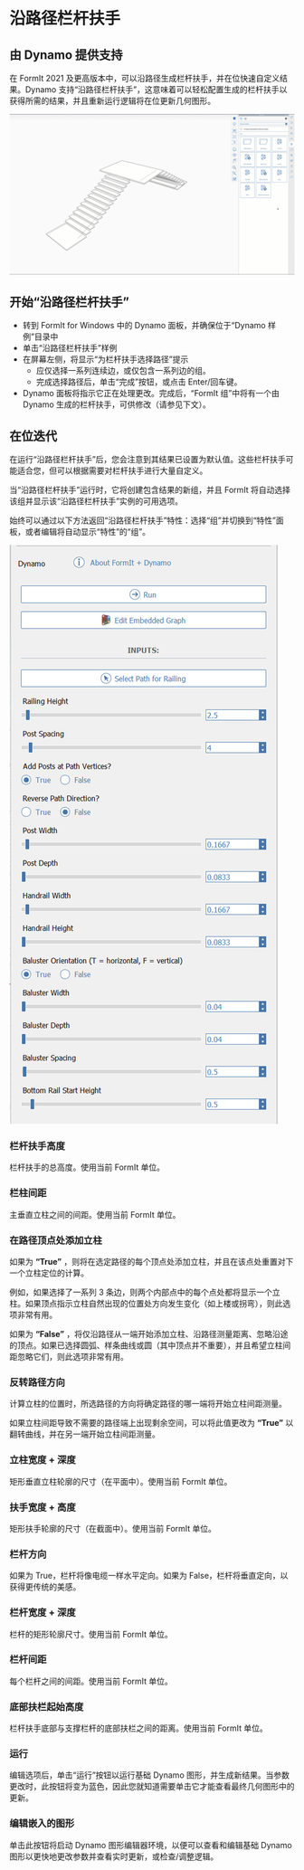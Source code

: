 # 沿路径栏杆扶手

## 由 Dynamo 提供支持

在 FormIt 2021 及更高版本中，可以沿路径生成栏杆扶手，并在位快速自定义结果。Dynamo 支持“沿路径栏杆扶手”，这意味着可以轻松配置生成的栏杆扶手以获得所需的结果，并且重新运行逻辑将在位更新几何图形。

![](<../.gitbook/assets/railing-along-path (1).gif>)

## 开始“沿路径栏杆扶手”

* 转到 FormIt for Windows 中的 Dynamo 面板，并确保位于“Dynamo 样例”目录中
* 单击“沿路径栏杆扶手”样例
* 在屏幕左侧，将显示“为栏杆扶手选择路径”提示
   * 应仅选择一系列连续边，或仅包含一系列边的组。
   * 完成选择路径后，单击“完成”按钮，或点击 Enter/回车键。
* Dynamo 面板将指示它正在处理更改。完成后，“FormIt 组”中将有一个由 Dynamo 生成的栏杆扶手，可供修改（请参见下文）。

## 在位迭代

在运行“沿路径栏杆扶手”后，您会注意到其结果已设置为默认值。这些栏杆扶手可能适合您，但可以根据需要对栏杆扶手进行大量自定义。

当“沿路径栏杆扶手”运行时，它将创建包含结果的新组，并且 FormIt 将自动选择该组并显示该“沿路径栏杆扶手”实例的可用选项。

始终可以通过以下方法返回“沿路径栏杆扶手”特性：选择“组”并切换到“特性”面板，或者编辑将自动显示“特性”的“组”。

![](<../.gitbook/assets/railing-along-path-options (1).png>)

### 栏杆扶手高度

栏杆扶手的总高度。使用当前 FormIt 单位。

### 栏柱间距

主垂直立柱之间的间距。使用当前 FormIt 单位。

### 在路径顶点处添加立柱

如果为 **“True”** ，则将在选定路径的每个顶点处添加立柱，并且在该点处重置对下一个立柱定位的计算。

例如，如果选择了一系列 3 条边，则两个内部点中的每个点处都将显示一个立柱。如果顶点指示立柱自然出现的位置处方向发生变化（如上楼或拐弯），则此选项非常有用。

如果为 **“False”** ，将仅沿路径从一端开始添加立柱、沿路径测量距离、忽略沿途的顶点。如果已选择圆弧、样条曲线或圆（其中顶点并不重要），并且希望立柱间距忽略它们，则此选项非常有用。

### 反转路径方向

计算立柱的位置时，所选路径的方向将确定路径的哪一端将开始立柱间距测量。

如果立柱间距导致不需要的路径端上出现剩余空间，可以将此值更改为 **“True”** 以翻转曲线，并在另一端开始立柱间距测量。

### 立柱宽度 + 深度

矩形垂直立柱轮廓的尺寸（在平面中）。使用当前 FormIt 单位。

### 扶手宽度 + 高度

矩形扶手轮廓的尺寸（在截面中）。使用当前 FormIt 单位。

### 栏杆方向

如果为 True，栏杆将像电缆一样水平定向。如果为 False，栏杆将垂直定向，以获得更传统的美感。

### 栏杆宽度 + 深度

栏杆的矩形轮廓尺寸。使用当前 FormIt 单位。

### 栏杆间距

每个栏杆之间的间距。使用当前 FormIt 单位。

### 底部扶栏起始高度

栏杆扶手底部与支撑栏杆的底部扶栏之间的距离。使用当前 FormIt 单位。

### 运行

编辑选项后，单击“运行”按钮以运行基础 Dynamo 图形，并生成新结果。当参数更改时，此按钮将变为蓝色，因此您就知道需要单击它才能查看最终几何图形中的更新。‌

### 编辑嵌入的图形

单击此按钮将启动 Dynamo 图形编辑器环境，以便可以查看和编辑基础 Dynamo 图形以更快地更改参数并查看实时更新，或检查/调整逻辑。
